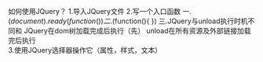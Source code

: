 如何使用JQuery？
    1.导入JQuery文件
    2.写一个入口函数
            一.$(document).ready(function(){  })    
            二.$(function(){ })
            三.JQuery与unload执行时机不同和
                JQuery在dom树加载完成后执行（先）
                unload在所有资源及外部链接加载完后执行  
    3.使用JQuery选择器操作它（属性，样式，文本）